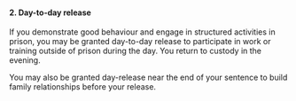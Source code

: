 ####  **2\. Day-to-day release**

If you demonstrate good behaviour and engage in structured activities in
prison, you may be granted day-to-day release to participate in work or
training outside of prison during the day. You return to custody in the
evening.

You may also be granted day-release near the end of your sentence to build
family relationships before your release.
